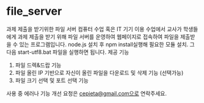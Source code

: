 # file_server
과제 제출을 받기위한 파일 서버
컴퓨터 수업 혹은 IT 기기 이용 수업에서 교사가 학생들에게 과제 제출을 받기 위해 파일 서버를 운영하여 웹페이지로 접속하여 파일을 제출받을 수 있는 프로그램입니다. 
node.js 설치 후 npm install실행해 필요한 모듈 설치. 그 다음 start-utf8.bat 파일을 실행하면 됩니다.
제공 기능
1. 파일 드렉&드랍 기능
2. 파일 올린 IP 기반으로 자신이 올린 파일을 다운로드 및 삭제 기능 (선택가능)
3. 파일 크기 선택 및 포트 선택 기능

사용 중 에러나 기능 개선 요청은 cepieta@gmail.com으로 연락주세요.
